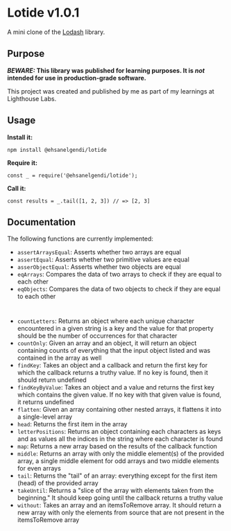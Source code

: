# Lotide v1.0.1

A mini clone of the [Lodash](https://lodash.com) library.

## Purpose

**_BEWARE:_ This library was published for learning purposes. It is _not_ intended for use in production-grade software.**

This project was created and published by me as part of my learnings at Lighthouse Labs. 

## Usage

**Install it:**

`npm install @ehsanelgendi/lotide`

**Require it:**

`const _ = require('@ehsanelgendi/lotide');`

**Call it:**

`const results = _.tail([1, 2, 3]) // => [2, 3]`

## Documentation

The following functions are currently implemented:

* `assertArraysEqual`: Asserts whether two arrays are equal
* `assertEqual`: Asserts whether two primitive values are equal
* `asserObjectEqual`: Asserts whether two objects are equal
* `eqArrays`: Compares the data of two arrays to check if they are equal to each other
* `eqObjects`: Compares the data of two objects to check if they are equal to each other
#

* `countLetters`: Returns an object where each unique character encountered in a given string is a key and the value for that property should be the number of occurrences for that character
* `countOnly`: Given an array and an object, it will return an object containing counts of everything that the input object listed and was contained in the array as well
* `findKey`: Takes an object and a callback and return the first key for which the callback returns a truthy value. If no key is found, then it should return undefined
* `findKeyByValue`: Takes an object and a value and returns the first key which contains the given value. If no key with that given value is found, it returns undefined
* `flatten`: Given an array containing other nested arrays, it flattens it into a single-level array
* `head`: Returns the first item in the array
* `letterPositions`: Returns an object containing each characters as keys and as values all the indices in the string where each character is found
* `map`: Returns a new array based on the results of the callback function
* `middle`: Returns an array with only the middle element(s) of the provided array, a single middle element for odd arrays and two middle elements for even arrays
* `tail`: Returns the "tail" of an array: everything except for the first item (head) of the provided array
* `takeUntil`: Returns a "slice of the array with elements taken from the beginning." It should keep going until the callback returns a truthy value
* `without`: Takes an array and an itemsToRemove array. It should return a new array with only the elements from source that are not present in the itemsToRemove array
